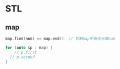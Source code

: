 # STL

## map

```c++
map.find(num) == map.end()  // 判断map中有无元素num

for (auto &p : map) {
	// p.first
  // p.second
}
```

